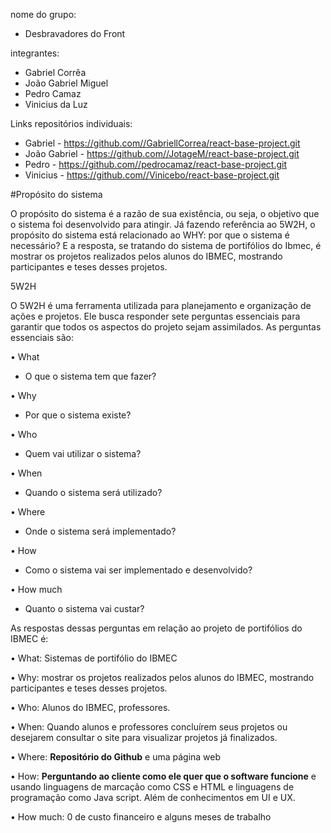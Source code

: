 nome do grupo:
- Desbravadores do Front

integrantes:
- Gabriel Corrêa 
- João Gabriel Miguel
- Pedro Camaz
- Vinicius da Luz


Links repositórios individuais:
- Gabriel - https://github.com//GabriellCorrea/react-base-project.git
- João Gabriel - https://github.com//JotageM/react-base-project.git
- Pedro - https://github.com//pedrocamaz/react-base-project.git 
- Vinicius - https://github.com//Vinicebo/react-base-project.git




#Propósito do sistema

O propósito do sistema é a razão de sua existência, ou seja, o objetivo que o sistema foi desenvolvido para atingir. Já fazendo referência ao 5W2H, o propósito do sistema está relacionado ao WHY: por que o sistema é necessário?  E a resposta, se tratando do sistema de portifólios do Ibmec, é mostrar os projetos realizados pelos alunos do IBMEC, mostrando participantes e teses desses projetos.


5W2H

O 5W2H é uma ferramenta utilizada para planejamento e organização de ações e projetos. Ele busca responder sete perguntas essenciais para garantir que todos os aspectos do projeto sejam assimilados. As perguntas essenciais são:

•	What 
- O que o sistema tem que fazer?

•	Why
- Por que o sistema existe?

•	Who 
- Quem vai utilizar o sistema?

•	When
- Quando o sistema será utilizado? 

•	Where
- Onde o sistema será implementado?

•	How
- Como o sistema vai ser implementado e desenvolvido?

•	How much
- Quanto o sistema vai custar?


As respostas dessas perguntas em relação ao projeto de portifólios do IBMEC é:

•	What: Sistemas de portifólio do IBMEC

•	Why: mostrar os projetos realizados pelos alunos do IBMEC, mostrando participantes e teses desses projetos.

•	Who: Alunos do IBMEC, professores.

•	When: Quando alunos e professores concluírem seus projetos ou desejarem consultar o site para visualizar projetos já finalizados.

•	Where: **Repositório do Github** e uma página web

•	How: **Perguntando ao cliente como ele quer que o software funcione** e usando linguagens de marcação como CSS e HTML e linguagens de programação como Java script. Além de conhecimentos em UI e UX.

•	How much: 0 de custo financeiro e alguns meses de trabalho
